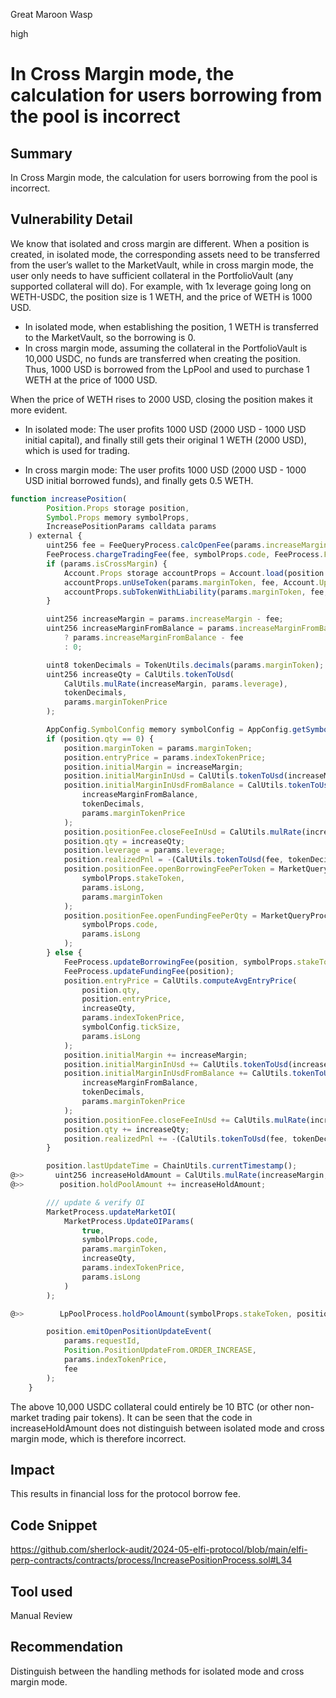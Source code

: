 Great Maroon Wasp

high

# In Cross Margin mode, the calculation for users borrowing from the pool is incorrect


## Summary
In Cross Margin mode, the calculation for users borrowing from the pool is incorrect.
## Vulnerability Detail
We know that isolated and cross margin are different. When a position is created, in isolated mode, the corresponding assets need to be transferred from the user’s wallet to the MarketVault, while in cross margin mode, the user only needs to have sufficient collateral in the PortfolioVault (any supported collateral will do).
For example, with 1x leverage going long on WETH-USDC, the position size is 1 WETH, and the price of WETH is 1000 USD.
- In isolated mode, when establishing the position, 1 WETH is transferred to the MarketVault, so the borrowing is 0.
- In cross margin mode, assuming the collateral in the PortfolioVault is 10,000 USDC, no funds are transferred when creating the position. Thus, 1000 USD is borrowed from the LpPool and used to purchase 1 WETH at the price of 1000 USD.

When the price of WETH rises to 2000 USD, closing the position makes it more evident.

- In isolated mode: The user profits 1000 USD (2000 USD - 1000 USD initial capital), and finally still gets their original 1 WETH (2000 USD), which is used for trading.

- In cross margin mode: The user profits 1000 USD (2000 USD - 1000 USD initial borrowed funds), and finally gets 0.5 WETH.
```javascript
function increasePosition(
        Position.Props storage position,
        Symbol.Props memory symbolProps,
        IncreasePositionParams calldata params
    ) external {
        uint256 fee = FeeQueryProcess.calcOpenFee(params.increaseMargin, params.leverage, symbolProps.code);
        FeeProcess.chargeTradingFee(fee, symbolProps.code, FeeProcess.FEE_OPEN_POSITION, params.marginToken, position);
        if (params.isCrossMargin) {
            Account.Props storage accountProps = Account.load(position.account);
            accountProps.unUseToken(params.marginToken, fee, Account.UpdateSource.CHARGE_OPEN_FEE);
            accountProps.subTokenWithLiability(params.marginToken, fee, Account.UpdateSource.CHARGE_OPEN_FEE);
        }

        uint256 increaseMargin = params.increaseMargin - fee;
        uint256 increaseMarginFromBalance = params.increaseMarginFromBalance > fee
            ? params.increaseMarginFromBalance - fee
            : 0;

        uint8 tokenDecimals = TokenUtils.decimals(params.marginToken);
        uint256 increaseQty = CalUtils.tokenToUsd(
            CalUtils.mulRate(increaseMargin, params.leverage),
            tokenDecimals,
            params.marginTokenPrice
        );

        AppConfig.SymbolConfig memory symbolConfig = AppConfig.getSymbolConfig(symbolProps.code);
        if (position.qty == 0) {
            position.marginToken = params.marginToken;
            position.entryPrice = params.indexTokenPrice;
            position.initialMargin = increaseMargin;
            position.initialMarginInUsd = CalUtils.tokenToUsd(increaseMargin, tokenDecimals, params.marginTokenPrice);
            position.initialMarginInUsdFromBalance = CalUtils.tokenToUsd(
                increaseMarginFromBalance,
                tokenDecimals,
                params.marginTokenPrice
            );
            position.positionFee.closeFeeInUsd = CalUtils.mulRate(increaseQty, symbolConfig.closeFeeRate);
            position.qty = increaseQty;
            position.leverage = params.leverage;
            position.realizedPnl = -(CalUtils.tokenToUsd(fee, tokenDecimals, params.marginTokenPrice).toInt256());
            position.positionFee.openBorrowingFeePerToken = MarketQueryProcess.getCumulativeBorrowingFeePerToken(
                symbolProps.stakeToken,
                params.isLong,
                params.marginToken
            );
            position.positionFee.openFundingFeePerQty = MarketQueryProcess.getFundingFeePerQty(
                symbolProps.code,
                params.isLong
            );
        } else {
            FeeProcess.updateBorrowingFee(position, symbolProps.stakeToken);
            FeeProcess.updateFundingFee(position);
            position.entryPrice = CalUtils.computeAvgEntryPrice(
                position.qty,
                position.entryPrice,
                increaseQty,
                params.indexTokenPrice,
                symbolConfig.tickSize,
                params.isLong
            );
            position.initialMargin += increaseMargin;
            position.initialMarginInUsd += CalUtils.tokenToUsd(increaseMargin, tokenDecimals, params.marginTokenPrice);
            position.initialMarginInUsdFromBalance += CalUtils.tokenToUsd(
                increaseMarginFromBalance,
                tokenDecimals,
                params.marginTokenPrice
            );
            position.positionFee.closeFeeInUsd += CalUtils.mulRate(increaseQty, symbolConfig.closeFeeRate);
            position.qty += increaseQty;
            position.realizedPnl += -(CalUtils.tokenToUsd(fee, tokenDecimals, params.marginTokenPrice).toInt256());
        }

        position.lastUpdateTime = ChainUtils.currentTimestamp();
@>>       uint256 increaseHoldAmount = CalUtils.mulRate(increaseMargin, (params.leverage - 1 * CalUtils.RATE_PRECISION));
@>>        position.holdPoolAmount += increaseHoldAmount;

        /// update & verify OI
        MarketProcess.updateMarketOI(
            MarketProcess.UpdateOIParams(
                true,
                symbolProps.code,
                params.marginToken,
                increaseQty,
                params.indexTokenPrice,
                params.isLong
            )
        );

@>>        LpPoolProcess.holdPoolAmount(symbolProps.stakeToken, position.marginToken, increaseHoldAmount, params.isLong);

        position.emitOpenPositionUpdateEvent(
            params.requestId,
            Position.PositionUpdateFrom.ORDER_INCREASE,
            params.indexTokenPrice,
            fee
        );
    }
```
The above 10,000 USDC collateral could entirely be 10 BTC (or other non-market trading pair tokens). It can be seen that the code in increaseHoldAmount does not distinguish between isolated mode and cross margin mode, which is therefore incorrect.
## Impact
This results in financial loss for the protocol borrow fee.
## Code Snippet
https://github.com/sherlock-audit/2024-05-elfi-protocol/blob/main/elfi-perp-contracts/contracts/process/IncreasePositionProcess.sol#L34
## Tool used

Manual Review

## Recommendation
Distinguish between the handling methods for isolated mode and cross margin mode.
